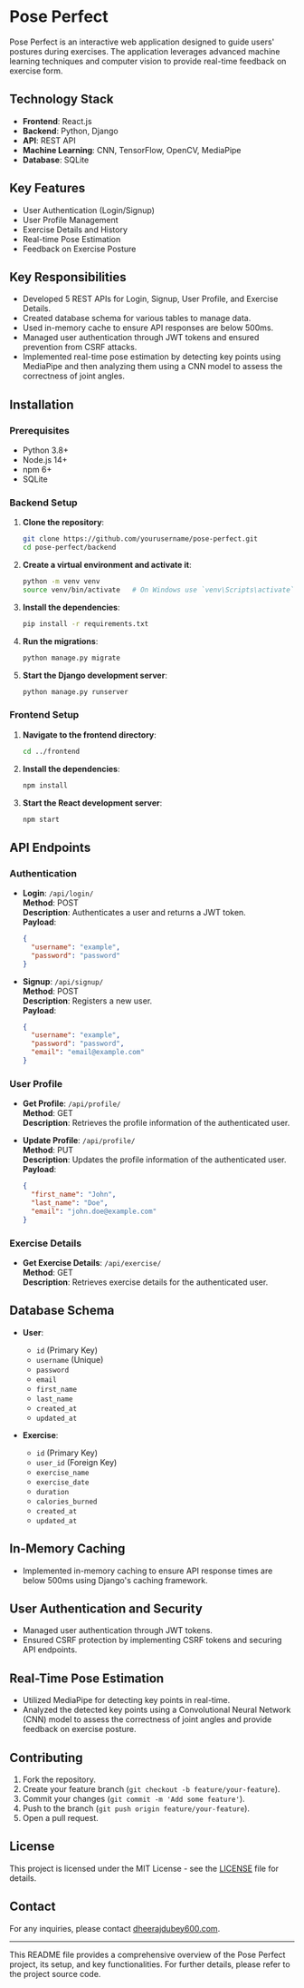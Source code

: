 # Pose Perfect

Pose Perfect is an interactive web application designed to guide users' postures during exercises. The application leverages advanced machine learning techniques and computer vision to provide real-time feedback on exercise form.

## Technology Stack

- **Frontend**: React.js
- **Backend**: Python, Django
- **API**: REST API
- **Machine Learning**: CNN, TensorFlow, OpenCV, MediaPipe
- **Database**: SQLite

## Key Features

- User Authentication (Login/Signup)
- User Profile Management
- Exercise Details and History
- Real-time Pose Estimation
- Feedback on Exercise Posture

## Key Responsibilities

- Developed 5 REST APIs for Login, Signup, User Profile, and Exercise Details.
- Created database schema for various tables to manage data.
- Used in-memory cache to ensure API responses are below 500ms.
- Managed user authentication through JWT tokens and ensured prevention from CSRF attacks.
- Implemented real-time pose estimation by detecting key points using MediaPipe and then analyzing them using a CNN model to assess the correctness of joint angles.

## Installation

### Prerequisites

- Python 3.8+
- Node.js 14+
- npm 6+
- SQLite

### Backend Setup

1. **Clone the repository**:
    ```bash
    git clone https://github.com/yourusername/pose-perfect.git
    cd pose-perfect/backend
    ```

2. **Create a virtual environment and activate it**:
    ```bash
    python -m venv venv
    source venv/bin/activate   # On Windows use `venv\Scripts\activate`
    ```

3. **Install the dependencies**:
    ```bash
    pip install -r requirements.txt
    ```

4. **Run the migrations**:
    ```bash
    python manage.py migrate
    ```

5. **Start the Django development server**:
    ```bash
    python manage.py runserver
    ```

### Frontend Setup

1. **Navigate to the frontend directory**:
    ```bash
    cd ../frontend
    ```

2. **Install the dependencies**:
    ```bash
    npm install
    ```

3. **Start the React development server**:
    ```bash
    npm start
    ```

## API Endpoints

### Authentication

- **Login**: `/api/login/`  
  **Method**: POST  
  **Description**: Authenticates a user and returns a JWT token.  
  **Payload**: 
  ```json
  {
    "username": "example",
    "password": "password"
  }
  ```

- **Signup**: `/api/signup/`  
  **Method**: POST  
  **Description**: Registers a new user.  
  **Payload**: 
  ```json
  {
    "username": "example",
    "password": "password",
    "email": "email@example.com"
  }
  ```

### User Profile

- **Get Profile**: `/api/profile/`  
  **Method**: GET  
  **Description**: Retrieves the profile information of the authenticated user.

- **Update Profile**: `/api/profile/`  
  **Method**: PUT  
  **Description**: Updates the profile information of the authenticated user.  
  **Payload**: 
  ```json
  {
    "first_name": "John",
    "last_name": "Doe",
    "email": "john.doe@example.com"
  }
  ```

### Exercise Details

- **Get Exercise Details**: `/api/exercise/`  
  **Method**: GET  
  **Description**: Retrieves exercise details for the authenticated user.

## Database Schema

- **User**:
  - `id` (Primary Key)
  - `username` (Unique)
  - `password`
  - `email`
  - `first_name`
  - `last_name`
  - `created_at`
  - `updated_at`

- **Exercise**:
  - `id` (Primary Key)
  - `user_id` (Foreign Key)
  - `exercise_name`
  - `exercise_date`
  - `duration`
  - `calories_burned`
  - `created_at`
  - `updated_at`

## In-Memory Caching

- Implemented in-memory caching to ensure API response times are below 500ms using Django's caching framework.

## User Authentication and Security

- Managed user authentication through JWT tokens.
- Ensured CSRF protection by implementing CSRF tokens and securing API endpoints.

## Real-Time Pose Estimation

- Utilized MediaPipe for detecting key points in real-time.
- Analyzed the detected key points using a Convolutional Neural Network (CNN) model to assess the correctness of joint angles and provide feedback on exercise posture.

## Contributing

1. Fork the repository.
2. Create your feature branch (`git checkout -b feature/your-feature`).
3. Commit your changes (`git commit -m 'Add some feature'`).
4. Push to the branch (`git push origin feature/your-feature`).
5. Open a pull request.

## License

This project is licensed under the MIT License - see the [LICENSE](LICENSE) file for details.

## Contact

For any inquiries, please contact [dheerajdubey600.com](mailto:your-email@example.com).

---

This README file provides a comprehensive overview of the Pose Perfect project, its setup, and key functionalities. For further details, please refer to the project source code.
